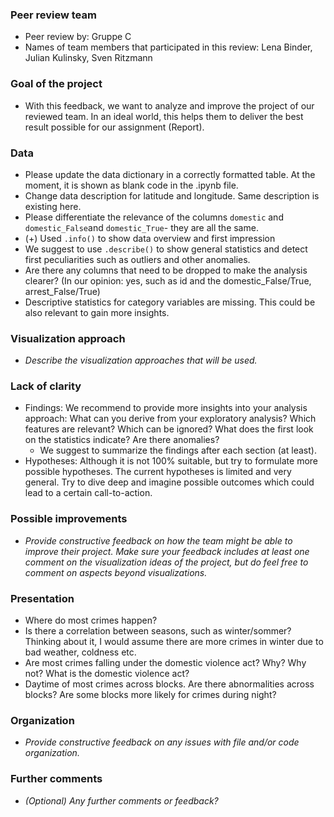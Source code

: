 ### Peer review team

- Peer review by: Gruppe C 
- Names of team members that participated in this review: Lena Binder, Julian Kulinsky, Sven Ritzmann 

### Goal of the project

- With this feedback, we want to analyze and improve the project of our reviewed team. In an ideal world, this helps them to deliver the best result possible for our assignment (Report).  

### Data

- Please update the data dictionary in a correctly formatted table. At the moment, it is shown as blank code in the .ipynb file.
- Change data description for latitude and longitude. Same description is existing here.
- Please differentiate the relevance of the columns `domestic` and `domestic_False`and `domestic_True`- they are all the same.
- (+) Used `.info()` to show data overview and first impression
- We suggest to use `.describe()` to show general statistics and detect first peculiarities such as outliers and other anomalies.
- Are there any columns that need to be dropped to make the analysis clearer? (In our opinion: yes, such as id and the domestic_False/True, arrest_False/True)
- Descriptive statistics for category variables are missing. This could be also relevant to gain more insights.

### Visualization approach

- _Describe the visualization approaches that will be used._

### Lack of clarity

- Findings: We recommend to provide more insights into your analysis approach: What can you derive from your exploratory analysis? Which features are relevant? Which can be ignored? What does the first look on the statistics indicate? Are there anomalies?
    - We suggest to summarize the findings after each section (at least).
- Hypotheses: Although it is not 100% suitable, but try to formulate more possible hypotheses. The current hypotheses is limited and very general. Try to dive deep and imagine possible outcomes which could lead to a certain call-to-action.

### Possible improvements

- _Provide constructive feedback on how the team might be able to improve their project. Make sure your feedback includes at least one comment on the visualization ideas of the project, but do feel free to comment on aspects beyond visualizations._

### Presentation

- Where do most crimes happen?
- Is there a correlation between seasons, such as winter/sommer? Thinking about it, I would assume there are more crimes in winter due to bad weather, coldness etc.
- Are most crimes falling under the domestic violence act? Why? Why not? What is the domestic violence act?
- Daytime of most crimes across blocks. Are there abnormalities across blocks? Are some blocks more likely for crimes during night? 

### Organization

- _Provide constructive feedback on any issues with file and/or code organization._

### Further comments

- _(Optional) Any further comments or feedback?_